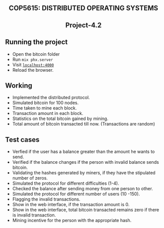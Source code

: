 <h2 align = "center">  COP5615:    DISTRIBUTED OPERATING SYSTEMS </h2>
<h2 align = "center" > Project-4.2 </h2>




## Running the project

* Open the bitcoin folder
* Run `mix phx.server`
* Visit [`localhost:4000`](http://localhost:4000)
* Reload the browser.

<!-- Now you can visit [`localhost:4000`](http://localhost:4000) from your browser. -->

<!-- Ready to run /in production? Please [check our deployment guides](https://hexdocs.pm/phoenix -->

## Working

* Implemented the distributed protocol.
* Simulated bitcoin for 100 nodes.
* Time taken to mine each block.
* Transaction amount in each block.
* Statistics on the total bitcoin gained by mining.
* Total amount of bitcoin transacted till now. (Transactions are random)

## Test cases

* Verfied if the user has a balance greater than the amount he wants to send.
* Verified if the balance changes if the person with invalid balance sends bitcoin.
* Validating the hashes generated by miners, if they have the stipulated number of zeros.
* Simulated the protocol for different difficulties (1-4).
* Checked the balance after sending money from one person to other.
* Simulated the protocol for different number of users (10 -150).
* Flagging the invalid transactions.
* Show in the web interface, if the transaction amount is 0.
* Show in the web interface, total bitcoin transacted remains zero if there is invalid transaction.
* Mining incentive for the person with the appropriate hash.



